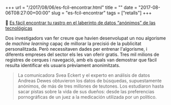 +++
url = "/2017/08/06/es-fcil-encontrar.html"
title = ""
date = "2017-08-06T08:27:00+00:00"
slug = "es-fcil-encontrar"
tags = ["retalls"]
+++

📎 [Es fácil encontrar tu rastro en el laberinto de datos “anónimos” de las tecnológicas](http://www.eldiario.es/hojaderouter/seguridad/encontrar-rastro-laberinto-anonimos-tecnologicas_0_671933044.html)

Dos investigadors van fer creure que havien desenvolupat un nou algorisme de *machine learning* capaç de millorar la precisió de la publicitat personalitzada. Però necessitaven dades per entrenar l'algorisme, i diferents empreses del sector els les van oferir gratis. Tres mil milions de registres de cerques i navegació, amb els quals van demostrar que fàcil resulta identificar els usuaris prèviament anonimitzats.

> La comunicadora Svea Eckert y el experto en análisis de datos Andreas Dewes obtuvieron los datos de búsquedas, supuestamente anónimos, de más de tres millones de teutones. Los estudiaron hasta sacar pistas sobre la vida de sus dueños: desde las preferencias pornográficas de un juez a la medicación utilizada por un político.

